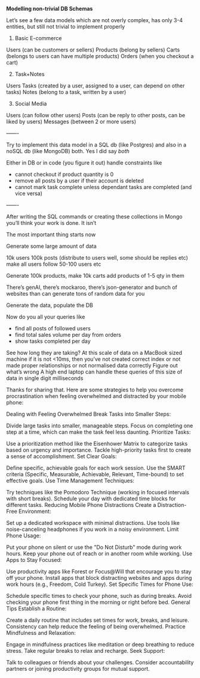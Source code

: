 **Modelling non-trivial DB Schemas** 

Let’s see a few data models which are not overly complex, has only 3-4 entities, but still not trivial to implement properly 

1. Basic E-commerce 

Users (can be customers or sellers)
Products (belong by sellers) 
Carts (belongs to users can have multiple products)
Orders (when you checkout a cart) 


2. Task+Notes 

Users 
Tasks (created by a user, assigned to a user, can depend on other tasks) 
Notes (belong to a task, written by a user) 

3. Social Media 

Users (can follow other users) 
Posts (can be reply to other posts, can be liked by users) 
Messages (between 2 or more users) 

——- 

Try to implement this data model in a SQL db (like Postgres) and also in a noSQL db (like MongoDB) both. Yes I did say *both* 

Either in DB or in code (you figure it out) handle constraints like 

- cannot checkout if product quantity is 0 
- remove all posts by a user if their account is deleted
- cannot mark task complete unless dependant tasks are completed (and vice versa) 

——- 

After writing the SQL commands or creating these collections in Mongo you’ll think your work is done. It isn’t 

The most important thing starts now

Generate some large amount of data 

10k users 
100k posts (distribute to users well, some should be replies etc) 
make all users follow 50-100 users etc 

Generate 100k products, make 10k carts add products of 1-5 qty in them 

There’s genAI, there’s mockaroo, there’s json-generator and bunch of websites than can generate tons of random data for you

Generate the data, populate the DB

Now do you all your queries like 
- find all posts of followed users 
- find total sales volume per day from orders 
- show tasks completed per day 

See how long they are taking? At this scale of data on a MacBook sized machine if it is not <10ms, then you’ve not created correct index or not made proper relationships or not normalised data correctly 
Figure out what’s wrong 
A high end laptop can handle these queries of this size of data in single digit milliseconds



Thanks for sharing that. Here are some strategies to help you overcome procrastination when feeling overwhelmed and distracted by your mobile phone:

Dealing with Feeling Overwhelmed
Break Tasks into Smaller Steps:

Divide large tasks into smaller, manageable steps.
Focus on completing one step at a time, which can make the task feel less daunting.
Prioritize Tasks:

Use a prioritization method like the Eisenhower Matrix to categorize tasks based on urgency and importance.
Tackle high-priority tasks first to create a sense of accomplishment.
Set Clear Goals:

Define specific, achievable goals for each work session.
Use the SMART criteria (Specific, Measurable, Achievable, Relevant, Time-bound) to set effective goals.
Use Time Management Techniques:

Try techniques like the Pomodoro Technique (working in focused intervals with short breaks).
Schedule your day with dedicated time blocks for different tasks.
Reducing Mobile Phone Distractions
Create a Distraction-Free Environment:

Set up a dedicated workspace with minimal distractions.
Use tools like noise-canceling headphones if you work in a noisy environment.
Limit Phone Usage:

Put your phone on silent or use the "Do Not Disturb" mode during work hours.
Keep your phone out of reach or in another room while working.
Use Apps to Stay Focused:

Use productivity apps like Forest or Focus@Will that encourage you to stay off your phone.
Install apps that block distracting websites and apps during work hours (e.g., Freedom, Cold Turkey).
Set Specific Times for Phone Use:

Schedule specific times to check your phone, such as during breaks.
Avoid checking your phone first thing in the morning or right before bed.
General Tips
Establish a Routine:

Create a daily routine that includes set times for work, breaks, and leisure.
Consistency can help reduce the feeling of being overwhelmed.
Practice Mindfulness and Relaxation:

Engage in mindfulness practices like meditation or deep breathing to reduce stress.
Take regular breaks to relax and recharge.
Seek Support:

Talk to colleagues or friends about your challenges.
Consider accountability partners or joining productivity groups for mutual support.